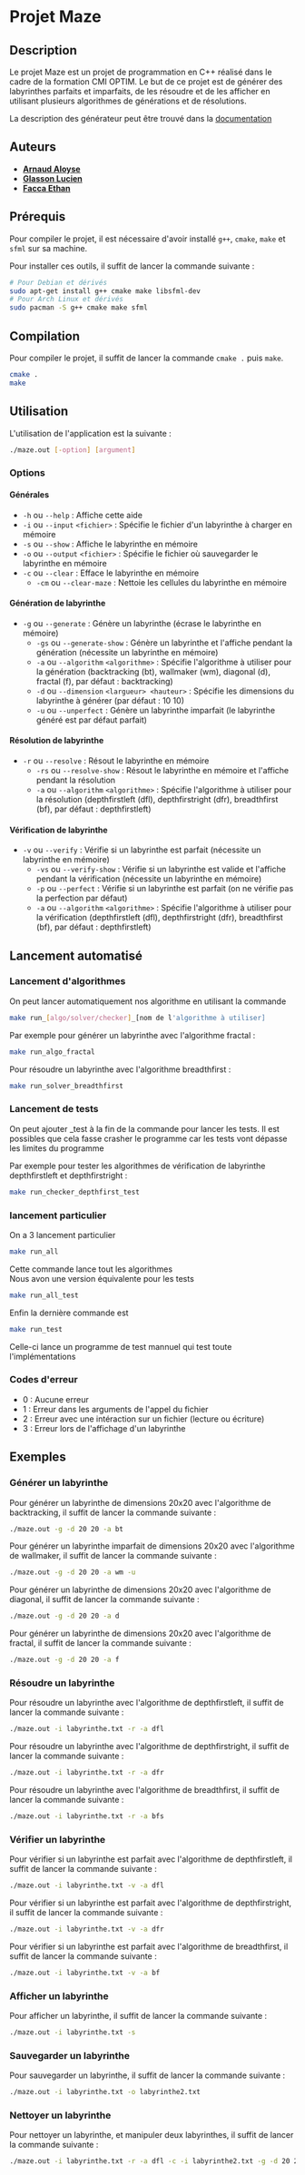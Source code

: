 # Projet Maze

## Description

Le projet Maze est un projet de programmation en C++ réalisé dans le cadre de la formation CMI OPTIM.
Le but de ce projet est de générer des labyrinthes parfaits et imparfaits, de les résoudre et de les afficher en utilisant plusieurs algorithmes de générations et de résolutions.

La description des générateur peut être trouvé dans la [documentation](doc/)

## Auteurs

- [**Arnaud Aloyse**](https://github.com/aloyse33)
- [**Glasson Lucien**](https://github.com/lulu-froid)
- [**Facca Ethan**](https://github.com/untypequicode)

## Prérequis

Pour compiler le projet, il est nécessaire d'avoir installé `g++`, `cmake`, `make` et `sfml` sur sa machine.

Pour installer ces outils, il suffit de lancer la commande suivante :
```bash
# Pour Debian et dérivés
sudo apt-get install g++ cmake make libsfml-dev
# Pour Arch Linux et dérivés
sudo pacman -S g++ cmake make sfml
```

## Compilation

Pour compiler le projet, il suffit de lancer la commande `cmake .` puis `make`.

```bash
cmake .
make
```

## Utilisation

L'utilisation de l'application est la suivante :

```bash
./maze.out [-option] [argument]
```

### Options

#### Générales

* `-h` ou `--help` : Affiche cette aide
* `-i` ou `--input` `<fichier>` : Spécifie le fichier d'un labyrinthe à charger en mémoire
* `-s` ou `--show` : Affiche le labyrinthe en mémoire
* `-o` ou `--output` `<fichier>` : Spécifie le fichier où sauvegarder le labyrinthe en mémoire
* `-c` ou `--clear` : Efface le labyrinthe en mémoire
  + `-cm` ou `--clear-maze` : Nettoie les cellules du labyrinthe en mémoire

#### Génération de labyrinthe

* `-g` ou `--generate` : Génère un labyrinthe (écrase le labyrinthe en mémoire)
  + `-gs` ou `--generate-show` : Génère un labyrinthe et l'affiche pendant la génération (nécessite un labyrinthe en mémoire)
  + `-a` ou `--algorithm` `<algorithme>` : Spécifie l'algorithme à utiliser pour la génération (backtracking (bt), wallmaker (wm), diagonal (d), fractal (f), par défaut : backtracking)
  + `-d` ou `--dimension` `<largueur> <hauteur>` : Spécifie les dimensions du labyrinthe à générer (par défaut : 10 10)
  + `-u` ou `--unperfect` : Génère un labyrinthe imparfait (le labyrinthe généré est par défaut parfait)

#### Résolution de labyrinthe

* `-r` ou `--resolve` : Résout le labyrinthe en mémoire
  + `-rs` ou `--resolve-show` : Résout le labyrinthe en mémoire et l'affiche pendant la résolution
  + `-a` ou `--algorithm` `<algorithme>` : Spécifie l'algorithme à utiliser pour la résolution (depthfirstleft (dfl), depthfirstright (dfr), breadthfirst (bf), par défaut : depthfirstleft)

#### Vérification de labyrinthe

* `-v` ou `--verify` : Vérifie si un labyrinthe est parfait (nécessite un labyrinthe en mémoire)
  + `-vs` ou `--verify-show` : Vérifie si un labyrinthe est valide et l'affiche pendant la vérification (nécessite un labyrinthe en mémoire)
  + `-p` ou `--perfect` : Vérifie si un labyrinthe est parfait (on ne vérifie pas la perfection par défaut)
  + `-a` ou `--algorithm` `<algorithme>` : Spécifie l'algorithme à utiliser pour la vérification (depthfirstleft (dfl), depthfirstright (dfr), breadthfirst (bf), par défaut : depthfirstleft)

## Lancement automatisé

### Lancement d'algorithmes

On peut lancer automatiquement nos algorithme en utilisant la commande
```bash
make run_[algo/solver/checker]_[nom de l'algorithme à utiliser]
```
Par exemple pour générer un labyrinthe avec l'algorithme fractal :
```bash
make run_algo_fractal
```
Pour résoudre un labyrinthe avec l'algorithme breadthfirst :
```bash
make run_solver_breadthfirst
```

### Lancement de tests

On peut ajouter _test à la fin de la commande pour lancer les tests. Il est possibles
que cela fasse crasher le programme car les tests vont dépasse les limites du programme

Par exemple pour tester les algorithmes de vérification de labyrinthe depthfirstleft et depthfirstright :
```bash
make run_checker_depthfirst_test
```
### lancement particulier

On a 3 lancement particulier
```bash
make run_all
```
Cette commande lance tout les algorithmes \
Nous avon une version équivalente pour les tests
```bash
make run_all_test
```
Enfin la dernière commande est
```bash
make run_test
```
Celle-ci lance un programme de test mannuel qui test toute l'implémentations

### Codes d'erreur

- 0 : Aucune erreur
- 1 : Erreur dans les arguments de l'appel du fichier
- 2 : Erreur avec une intéraction sur un fichier (lecture ou écriture)
- 3 : Erreur lors de l'affichage d'un labyrinthe

## Exemples

### Générer un labyrinthe

Pour générer un labyrinthe de dimensions 20x20 avec l'algorithme de backtracking, il suffit de lancer la commande suivante :
```bash
./maze.out -g -d 20 20 -a bt
```

Pour générer un labyrinthe imparfait de dimensions 20x20 avec l'algorithme de wallmaker, il suffit de lancer la commande suivante :
```bash
./maze.out -g -d 20 20 -a wm -u
```

Pour générer un labyrinthe de dimensions 20x20 avec l'algorithme de diagonal, il suffit de lancer la commande suivante :
```bash
./maze.out -g -d 20 20 -a d
```

Pour générer un labyrinthe de dimensions 20x20 avec l'algorithme de fractal, il suffit de lancer la commande suivante :
```bash
./maze.out -g -d 20 20 -a f
```

### Résoudre un labyrinthe

Pour résoudre un labyrinthe avec l'algorithme de depthfirstleft, il suffit de lancer la commande suivante :
```bash
./maze.out -i labyrinthe.txt -r -a dfl
```

Pour résoudre un labyrinthe avec l'algorithme de depthfirstright, il suffit de lancer la commande suivante :
```bash
./maze.out -i labyrinthe.txt -r -a dfr
```

Pour résoudre un labyrinthe avec l'algorithme de breadthfirst, il suffit de lancer la commande suivante :
```bash
./maze.out -i labyrinthe.txt -r -a bfs
```

### Vérifier un labyrinthe

Pour vérifier si un labyrinthe est parfait avec l'algorithme de depthfirstleft, il suffit de lancer la commande suivante :
```bash
./maze.out -i labyrinthe.txt -v -a dfl
```

Pour vérifier si un labyrinthe est parfait avec l'algorithme de depthfirstright, il suffit de lancer la commande suivante :
```bash
./maze.out -i labyrinthe.txt -v -a dfr
```

Pour vérifier si un labyrinthe est parfait avec l'algorithme de breadthfirst, il suffit de lancer la commande suivante :
```bash
./maze.out -i labyrinthe.txt -v -a bf
```

### Afficher un labyrinthe

Pour afficher un labyrinthe, il suffit de lancer la commande suivante :
```bash
./maze.out -i labyrinthe.txt -s
```

### Sauvegarder un labyrinthe

Pour sauvegarder un labyrinthe, il suffit de lancer la commande suivante :
```bash
./maze.out -i labyrinthe.txt -o labyrinthe2.txt
```

### Nettoyer un labyrinthe

Pour nettoyer un labyrinthe, et manipuler deux labyrinthes, il suffit de lancer la commande suivante :
```bash
./maze.out -i labyrinthe.txt -r -a dfl -c -i labyrinthe2.txt -g -d 20 20 -a bt
```
